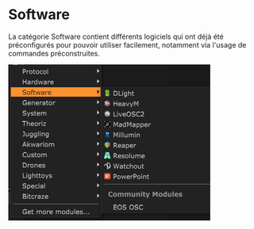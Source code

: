 # Software

La catégorie Software contient différents logiciels qui ont déjà été préconfigurés pour pouvoir utiliser facilement, notamment via l'usage de commandes préconstruites.

![](../../.gitbook/assets/menu_software.png)

